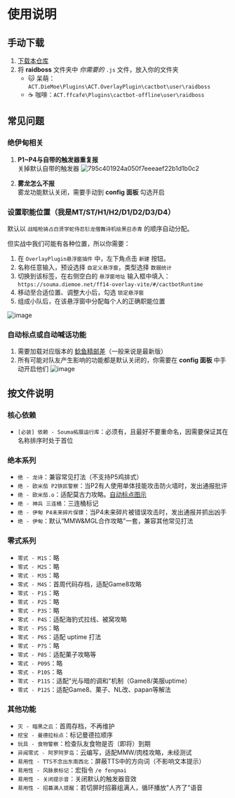 # 使用说明

## 手动下载

1. [下载本仓库](https://github.com/Souma-Sumire/raidboss-user-js-public/archive/refs/heads/main.zip)
1. 将 **raidboss** 文件夹中 _你需要的_ `.js` 文件，放入你的文件夹
    - 🐱 呆萌：`ACT.DieMoe\Plugins\ACT.OverlayPlugin\cactbot\user\raidboss`
    - ☕ 咖啡：`ACT.ffcafe\Plugins\cactbot-offline\user\raidboss`

## 常见问题

### 绝伊甸相关

1. **P1~P4与自带的触发器重复报**  
   关掉默认自带的触发器
   ![795c401924a050f7eeeaef22b1d1b0c2](https://github.com/user-attachments/assets/09864f99-1a61-4111-803b-f5dce0bd921b)

1. **雾龙怎么不报**  
   雾龙功能默认关闭，需要手动到 **config 面板** 勾选开启

### 设置职能位置（我是MT/ST/H1/H2/D1/D2/D3/D4）

默认以 `战暗枪骑占白贤学蛇侍忍钐龙僧舞诗机绘黑召赤青` 的顺序自动分配。

但实战中我们可能有各种位置，所以你需要：

1. 在 `OverlayPlugin悬浮窗插件` 中，左下角点击 `新建` 按钮。
1. 名称任意输入，预设选择 `自定义悬浮窗`，类型选择 `数据统计`
1. 切换到该标签，在右侧空白的 `悬浮窗地址` 输入框中填入：`https://souma.diemoe.net/ff14-overlay-vite/#/cactbotRuntime`
1. 移动至合适位置、调整大小后，勾选 `锁定悬浮窗`
1. 组成小队后，在该悬浮窗中分配每个人的正确职能位置

![image](https://github.com/user-attachments/assets/1a9ccfc6-35d1-4f93-a3b8-0a41c698d946)

### 自动标点或自动喊话功能

1. 需要加载对应版本的 [鲶鱼精邮差](https://github.com/Natsukage/PostNamazu/releases)（一般来说是最新版）
1. 所有可能对队友产生影响的功能都是默认关闭的，你需要在 **config 面板** 中手动开启他们
![image](https://github.com/user-attachments/assets/3efa5c75-e02d-46c2-a987-eaf008c9e039)

## 按文件说明

### 核心依赖

- `[必装] 依赖 - Souma拓展运行库`：必须有，且最好不要重命名，因需要保证其在名称排序时处于首位

### 绝本系列

- `绝 - 龙诗`：兼容常见打法（不支持P5鸡排式）
- `绝 - 欧米茄 P2铁匠警察`：当P2有人使用单体技能攻击防火墙时，发出通报批评
- `绝 - 欧米茄.o`：适配莫古力攻略。[自动标点图示](https://docs.qq.com/doc/DTXZHb1lXcUZ4eXBh)
- `绝 - 神兵 三连桶`：三连桶标记
- `绝 - 伊甸 P4未来碎片保镖`：当P4未来碎片被错误攻击时，发出通报并抓出凶手
- `绝 - 伊甸`：默认“MMW&MGL合作攻略”一套，兼容其他常见打法

### 零式系列

- `零式 - M1S`：略
- `零式 - M2S`：略
- `零式 - M3S`：略
- `零式 - M4S`：首周代码存档，适配Game8攻略
- `零式 - P1S`：略
- `零式 - P2S`：略
- `零式 - P3S`：略
- `零式 - P4S`：适配海豹式拉线、被窝攻略
- `零式 - P5S`：略
- `零式 - P6S`：适配 uptime 打法
- `零式 - P7S`：略
- `零式 - P8S`：适配菓子攻略等
- `零式 - P09S`：略
- `零式 - P10S`：略
- `零式 - P11S`：适配"光与暗的调和"机制（Game8/美服uptime）
- `零式 - P12S`：适配Game8、菓子、NL改、papan等解法

### 其他功能

- `灭 - 暗黑之云`：首周存档，不再维护
- `挖宝 - 曼德拉标点`：标记曼德拉顺序
- `玩具 - 食物警察`：检查队友食物是否（即将）到期
- `异闻零式 - 阿罗阿罗岛`：云编写，适配MMW/肉桂攻略，未经测试
- `易用性 - TTS不念出东南西北`：屏蔽TTS中的方向词（不影响文本提示）
- `易用性 - 风脉泉标记`：宏指令 `/e fengmai`
- `易用性 - 关闭提示音`：关闭默认的触发器音效
- `易用性 - 招募满人提醒`：若切屏时招募组满人，循环播放"人齐了"语音
